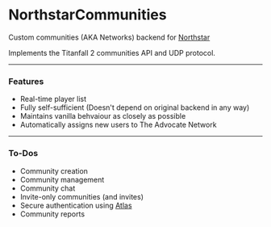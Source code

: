# NorthstarCommunities
Custom communities (AKA Networks) backend for [Northstar](https://github.com/R2Northstar)

Implements the Titanfall 2 communities API and UDP protocol.

----

### Features
- Real-time player list
- Fully self-sufficient (Doesn't depend on original backend in any way)
- Maintains vanilla behvaiour as closely as possible
- Automatically assigns new users to The Advocate Network

---

### To-Dos
- Community creation
- Community management
- Community chat
- Invite-only communities (and invites)
- Secure authentication using [Atlas](https://github.com/R2Northstar/Atlas)
- Community reports
